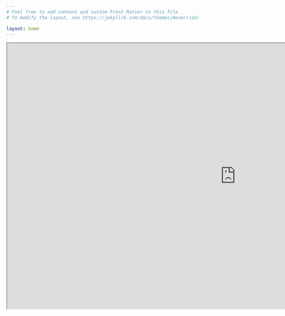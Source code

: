 ```yaml
---
# Feel free to add content and custom Front Matter to this file.
# To modify the layout, see https://jekyllrb.com/docs/themes/#overriding-theme-defaults

layout: home
---
```


<iframe width="1200" height="700" title="someTitle" scrolling="no" src ="https://renderstuff.com/tools/360-panorama-web-viewer-embed/?image=https://corsproxy.io/?https://github.com/Fbisinger/info/blob/2098c1ab606c8261dc600194c7c23021ceef3897/test.jpeg"><iframe>
